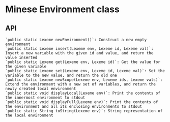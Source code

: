 # Minese Environment class

## API
	`public static Lexeme newEnvironment()`: Construct a new empty environment
	`public static Lexeme insert(Lexeme env, Lexeme id, Lexeme val)`: Insert a new variable with the given id and value, and return the value inserted
	`public static Lexeme get(Lexeme env, Lexeme id)`: Get the value for the given variable
	`public static Lexeme set(Lexeme env, Lexeme id, Lexeme val)`: Set the variable to the new value, and return the old one
	`public static Lexeme newScope(Lexeme env, Lexeme ids, Lexeme vals)`: Extend the environment with a new set of variables, and return the newly created local environment
	`public static void displayLocal(Lexeme env)`: Print the contents of the innermost environment to stdout
	`public static void displayFull(Lexeme env)`: Print the contents of the environment and all its enclosing environments to stdout
	`public static String toString(Lexeme env)`: String representation of the local environment
